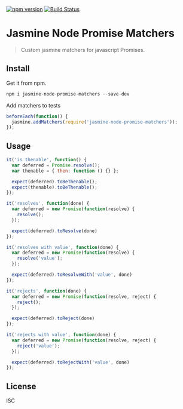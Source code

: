 [![npm version](https://badge.fury.io/js/jasmine-node-promise-matchers.svg)](https://badge.fury.io/js/jasmine-node-promise-matchers)
[![Build Status](https://travis-ci.org/agirorn/jasmine-node-promise-matchers.svg?branch=master)](https://travis-ci.org/agirorn/jasmine-node-promise-matchers)

# Jasmine Node Promise Matchers

> Custom jasmine matchers for javascript Promises.

## Install

Get it from npm.

```js
npm i jasmine-node-promise-matchers --save-dev
```

Add matchers to tests

```js
beforeEach(function() {
  jasmine.addMatchers(require('jasmine-node-promise-matchers'));
});
```

## Usage

```js
it('is thenable', function() {
  var deferred = Promise.resolve();
  var thenable = { then: function () {} };

  expect(deferred).toBeThenable();
  expect(thenable).toBeThenable();
});

it('resolves', function(done) {
  var deferred = new Promise(function(resolve) {
    resolve();
  });

  expect(deferred).toResolve(done)
});

it('resolves with value', function(done) {
  var deferred = new Promise(function(resolve) {
    resolve('value');
  });

  expect(deferred).toResolveWith('value', done)
});

it('rejects', function(done) {
  var deferred = new Promise(function(resolve, reject) {
    reject();
  });

  expect(deferred).toReject(done)
});

it('rejects with value', function(done) {
  var deferred = new Promise(function(resolve, reject) {
    reject('value');
  });

  expect(deferred).toRejectWith('value', done)
});
```

## License

ISC
